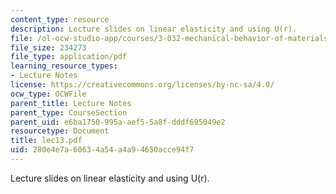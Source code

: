 ```yaml
---
content_type: resource
description: Lecture slides on linear elasticity and using U(r).
file: /ol-ocw-studio-app/courses/3-032-mechanical-behavior-of-materials-fall-2007/280e4e7a60634a54a4a94650acce94f7_lec13.pdf
file_size: 234273
file_type: application/pdf
learning_resource_types:
- Lecture Notes
license: https://creativecommons.org/licenses/by-nc-sa/4.0/
ocw_type: OCWFile
parent_title: Lecture Notes
parent_type: CourseSection
parent_uid: e6ba1750-995a-aef5-5a8f-dddf695049e2
resourcetype: Document
title: lec13.pdf
uid: 280e4e7a-6063-4a54-a4a9-4650acce94f7
---
```

Lecture slides on linear elasticity and using U(r).